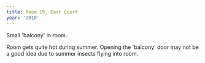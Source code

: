 ```yaml
---
title: Room 19, East Court
year: '2010'
---
```


Small 'balcony' in room.

Room gets quite hot during summer. Opening the 'balcony' door may not be a good idea due to summer insects flying into room.